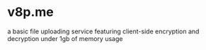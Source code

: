 # v8p.me

a basic file uploading service featuring client-side encryption and decryption under 1gb of memory usage
